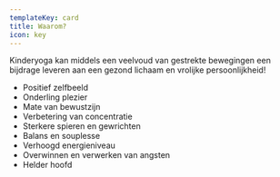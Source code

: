 ```yaml
---
templateKey: card
title: Waarom?
icon: key
---
```


Kinderyoga kan middels een veelvoud van gestrekte bewegingen een bijdrage leveren aan een gezond lichaam en vrolijke persoonlijkheid!

- Positief zelfbeeld
- Onderling plezier
- Mate van bewustzijn
- Verbetering van concentratie
- Sterkere spieren en gewrichten
- Balans en souplesse
- Verhoogd energieniveau
- Overwinnen en verwerken van angsten
- Helder hoofd
